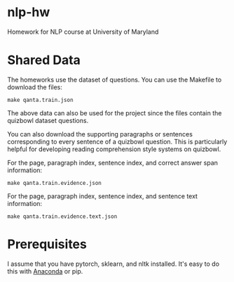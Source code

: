 # nlp-hw
Homework for NLP course at University of Maryland

Shared Data
==================
The homeworks use the dataset of questions.  You can use the Makefile to download the files:
```cd nlp-hw
make qanta.train.json
```
The above data can also be used for the project since the files contain the quizbowl dataset questions.

You can also download the supporting paragraphs or sentences corresponding to every sentence of a quizbowl question. This is particularly helpful for developing reading comprehension style systems on quizbowl. 

For the page, paragraph index, sentence index, and correct answer span information:
```cd nlp-hw
make qanta.train.evidence.json
```

For the page, paragraph index, sentence index, and sentence text information:
```cd nlp-hw
make qanta.train.evidence.text.json
```

Prerequisites
==================
I assume that you have pytorch, sklearn, and nltk installed.  It's easy to do
this with [Anaconda](https://anaconda.org/pytorch/pytorch) or pip.
